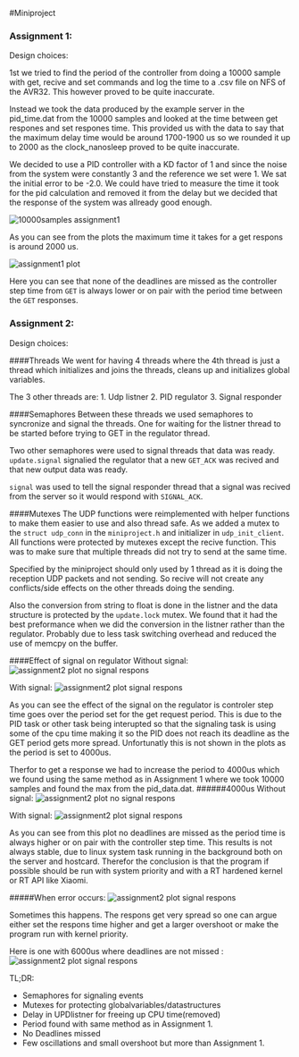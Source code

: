 #Miniproject

### Assignment 1:

Design choices:

1st we tried to find the period of the controller from doing a 10000 sample with get, recive and set commands and log the time to a .csv file on NFS of the AVR32. This however proved to be quite inaccurate. 

Instead we took the data produced by the example server in the pid_time.dat from the 10000 samples and looked at the time between get respones and set respones time. This provided us with the data to say that the maximum delay time would be around 1700-1900 us so we rounded it up to 2000 as the clock_nanosleep proved to be quite inaccurate.

We decided to use a PID controller with a KD factor of 1 and since the noise from the system were constantly 3 and the reference we set were 1.  We sat the initial error to be -2.0. We could  have tried to measure the time  it took for the pid calculation and removed it from the delay but we decided that the response of the system was allready good enough.

<img src="https://github.com/sigvartmh/Miniproject/blob/master/plot/assaignment1/plot4_10000samples.png" alt="10000samples assignment1" > 

As you can see from the plots the maximum time it takes for a get respons is around 2000 us.

<img src="https://github.com/sigvartmh/Miniproject/blob/master/plot/assaignment1/plot4.png" alt="assignment1 plot" > 

Here you can see that none of the deadlines are missed as the controller step time from `GET` is always lower or on  pair with the period time between the `GET` responses. 


### Assignment 2:

Design choices:

####Threads
We went for having 4 threads where the 4th thread is just a thread which initializes and joins the threads, cleans up and initializes global variables.

The 3 other threads are:
	1. Udp listner
	2. PID regulator
	3. Signal responder


####Semaphores
Between these threads we used semaphores to syncronize and signal the threads. One for waiting for the listner thread to be started before trying to GET in the regulator thread. 

Two other semaphores were used to signal threads that data was ready. `update.signal` signalied the regulator that a new `GET_ACK` was recived and that new output data was ready. 

`signal` was used to tell the signal responder thread that a signal was recived from the server so it would respond with `SIGNAL_ACK`.

####Mutexes
The UDP functions were reimplemented with helper functions to make them easier to use and also thread safe. As we added a mutex to the `struct udp_conn` in the `miniproject.h` and initializer in `udp_init_client`. All functions were protected by mutexes except the recive function. This was to make sure that multiple threads did not try to send at the  same  time.

Specified by the miniproject should only used by 1 thread as it is doing the reception UDP packets and not sending. So recive will not create any conflicts/side effects on the other threads doing the sending.

Also the conversion from string to float is done in the listner and the data structure is protected by the `update.lock` mutex. We found that it had the best preformance  when we
did the conversion in  the listner rather than the regulator. Probably due to less task
switching overhead and reduced the use of memcpy on the buffer.

####Effect of signal on regulator
Without signal:
<img src="https://github.com/sigvartmh/Miniproject/blob/master/plot/plot5_withoutsignal2000us.png" alt="assignment2 plot no signal respons" > 

With signal:
<img src="https://github.com/sigvartmh/Miniproject/blob/master/plot/plot5_withsignal2000us.png" alt="assignment2 plot signal respons" > 

As you can see the effect of the signal on the regulator is controler step time goes over the period set for the get request period. This is due to the PID task or other task being  interupted so that the signaling task is using some of the cpu time making it so the PID does not reach its deadline as the GET period gets more spread. Unfortunatly this is not shown in the plots as the period is set to 4000us.

Therfor to get a response we had to increase the period to 4000us which we found using the same method as in Assignment 1 where we took 10000 samples and found the max from the pid_data.dat.
######4000us
Without signal:
<img src="https://github.com/sigvartmh/Miniproject/blob/master/plot/plot5_withoutsignal.png" alt="assignment2 plot no signal respons" > 

With signal:
<img src="https://github.com/sigvartmh/Miniproject/blob/master/plot/plot5_withsignal.png" alt="assignment2 plot signal respons" > 

As  you can see from this plot no deadlines are missed as the period time is always higher or  on pair  with the controller step time. This results is not always stable, due to linux system task running in the background both on the server and  hostcard. Therefor the conclusion is that the program if  possible should be run with system priority and with a RT hardened kernel or RT API like Xiaomi.  

#####When error occurs:
<img src="https://github.com/sigvartmh/Miniproject/blob/master/plot/plot5_err.png" alt="assignment2 plot signal respons" > 

Sometimes this happens. The respons get very spread so one can argue either set the respons  time higher and get a larger overshoot or make the program run with kernel  priority.

Here is one with 6000us  where deadlines are not missed :
<img src="https://github.com/sigvartmh/Miniproject/blob/master/plot/plot5_6000us.png" alt="assignment2 plot signal respons" > 

TL;DR:
* Semaphores for signaling events
* Mutexes for protecting globalvariables/datastructures
* Delay in UPDlistner for freeing up CPU time(removed)
* Period found with same method as in  Assignment 1.
* No Deadlines missed
* Few oscillations and small overshoot but more than Assignment 1. 